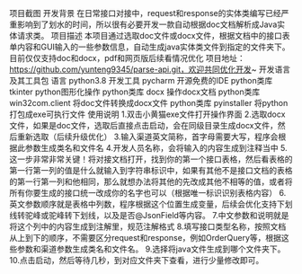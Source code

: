 项目截图
开发背景
在日常接口对接中，request和response的实体类编写已经严重影响到了划水的时间，所以很有必要开发一款自动根据doc文档解析成Java实体请求类。
项目描述
本项目通过选取doc文件或docx文件，根据文档中的接口表单内容和GUI输入的一些参数信息，自动生成java实体类文件到指定的文件夹下。目前仅仅支持doc和docx，pdf和网页版后续看情况优化
项目地址：https://github.com/yunteng9345/parse-api.git，欢迎共同优化开发~
开发语言及其工具包
语言
python3.8
开发工具
pycharm
开源免费的IDE
python类库
tkinter
python图形化操作
python类库
docx
操作docx文档
python类库
win32com.client
将doc文件转换成docx文件
python类库
pyinstaller
将python打包成exe可执行文件
使用说明
1.双击小黄猫exe文件打开操作界面
2.选取docx文件，如果是doc文件，选取后直接点击启动，会在同级目录生成docx文件，然后重新选取（后续升级优化）
3.输入渠道英文简称，首字母需要大写，程序会根据此参数生成类名和文件名
4.开发人员名称，会将输入的内容生成到注释当中
5.这一步非常非常关键！将对接文档打开，找到你的第一个接口表格，然后看表格的第一行第一列的值是什么就输入到字符串标识中，如果有其他不是接口文档的表格的第一行第一列和他相同，那么就想办法将其他的先改成其他不相等的值，或者将所有你要生成的接口统一改成你的名字也可以（根据唯一标识识别表格内容）
6.英文参数顺序就是表格中列数，程序根据这个位置生成变量，后续会优化支持下划线转驼峰或驼峰转下划线，以及是否@JsonField等内容。
7.中文参数和说明就是将这个列中的内容生成到注解里，规范注解格式
8.填写接口类型名称，按照文档从上到下的顺序，不需要区分request和response，例如OrderQuery等，根据这些参数和渠道参数生成类名和文件名。
9.选择将java文件生成到哪个文件夹下。
10.点击启动，然后等待几秒，到对应文件夹下查看，进行少量修改即可。